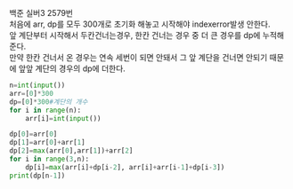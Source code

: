 백준 실버3 2579번    
처음에 arr, dp를 모두 300개로 초기화 해놓고 시작해야 indexerror발생 안한다.    
앞 계단부터 시작해서 두칸건너는경우, 한칸 건너는 경우 중 더 큰 경우를 dp에 누적해준다.   
만약 한칸 건너서 온 경우는 연속 세번이 되면 안돼서 그 앞 계단을 건너면 안되기 때문에 앞앞 계단의 경우의 dp에 더한다.    
```python
n=int(input())
arr=[0]*300
dp=[0]*300#계단의 개수
for i in range(n):
    arr[i]=int(input())

dp[0]=arr[0]
dp[1]=arr[0]+arr[1]
dp[2]=max(arr[0],arr[1])+arr[2]
for i in range(3,n):
    dp[i]=max(arr[i]+dp[i-2], arr[i]+arr[i-1]+dp[i-3])
print(dp[n-1])
```
